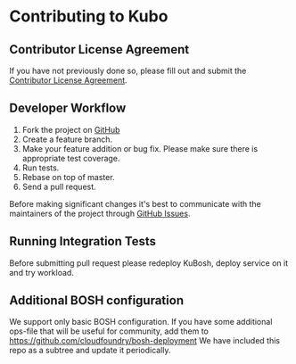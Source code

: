 # Contributing to Kubo

## Contributor License Agreement
If you have not previously done so, please fill out and submit the [Contributor License Agreement](https://cla.pivotal.io/sign/pivotal). 

## Developer Workflow
1. Fork the project on [GitHub](https://github.com/pivotal-cf-experimental/kubo-deployment)
1. Create a feature branch.
1. Make your feature addition or bug fix. Please make sure there is appropriate test coverage.
1. Run tests.
1. Rebase on top of master.
1. Send a pull request.

Before making significant changes it's best to communicate with the maintainers of the project through [GitHub Issues](https://github.com/pivotal-cf-experimental/kubo-deployment/issues).

## Running Integration Tests
Before submitting pull request please redeploy KuBosh, deploy service on it and try workload.

## Additional BOSH configuration
We support only basic BOSH configuration. If you have some additional ops-file that will be useful for community, add them to https://github.com/cloudfoundry/bosh-deployment We have included this repo as a subtree and update it periodically.

